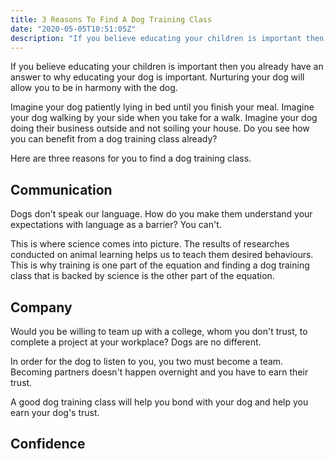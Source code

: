```yaml
---
title: 3 Reasons To Find A Dog Training Class
date: "2020-05-05T10:51:05Z"
description: "If you believe educating your children is important then you already have an answer to why educating your dog is important."
---
```


If you believe educating your children is important then you already have an answer to why 
educating your dog is important. Nurturing your dog will allow you to be in harmony with the dog.

Imagine your dog patiently lying in bed until you finish your meal. Imagine your dog walking by 
your side when you take for a walk. Imagine your dog doing their business outside and not soiling
 your house. Do you see how you can benefit from a dog training class already?

Here are three reasons for you to find a dog training class.

## Communication

Dogs don't speak our language. How do you make them understand your expectations with language as
 a barrier? You can't.
 
This is where science comes into picture. The results of researches conducted on animal learning 
helps us to teach them desired behaviours. This is why training is one part of the equation and 
finding a dog training class that is backed by science is the other part of the equation.

## Company

Would you be willing to team up with a college, whom you don't trust, to complete a project
 at your workplace? Dogs are no different.

In order for the dog to listen to you, you two must become a team. Becoming partners doesn't 
happen overnight and you have to earn their trust.

A good dog training class will help you bond with your dog and help you earn your dog's trust. 

## Confidence


